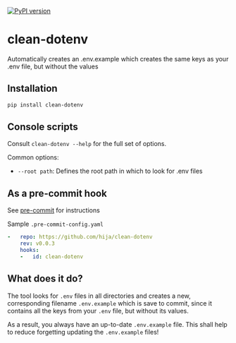 [![PyPI version](https://badge.fury.io/py/clean-dotenv.svg)](https://badge.fury.io/py/clean-dotenv)

clean-dotenv
======================

Automatically creates an .env.example which creates the same keys as your .env file, but without the values


## Installation

```bash
pip install clean-dotenv
```


## Console scripts

Consult `clean-dotenv --help` for the full set of options.

Common options:

- `--root path`: Defines the root path in which to look for .env files

## As a pre-commit hook

See [pre-commit](https://github.com/pre-commit/pre-commit) for instructions

Sample `.pre-commit-config.yaml`

```yaml
-   repo: https://github.com/hija/clean-dotenv
    rev: v0.0.3
    hooks:
    -   id: clean-dotenv
```

## What does it do?
The tool looks for `.env` files in all directories and creates a new, corresponding filename `.env.example` which is save to commit, since it contains all the keys from your `.env` file, but without its values.

As a result, you always have an up-to-date `.env.example` file. This shall help to reduce forgetting updating the `.env.example` files!